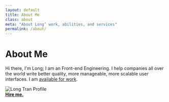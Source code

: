 ```yaml
---
layout: default
title: About Me
class: about
meta: "About Long’ work, abilities, and services"
permalink: /about/
---
```


# About Me

Hi there, I'm Long; I am an Front-end Engineering. I help
companies all over the world write better quality, more manageable, more
scalable user interfaces. I am [available for work](/services/).

<img src="{{ site.baseurl }}/images/master.jpg" alt="Long Tran Profile" />
<br />
<a href="http://csswizardry.com/services/" class="btn"><strong>Hire
me.</strong></a>
